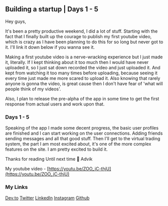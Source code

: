 ## Building a startup | Days 1 - 5

Hey guys,

It's been a pretty productive weekend, I did a lot of stuff.
Starting with the fact that I finally built up the courage to publish my first youtube video, which is crazy as I have been planning to do this for so long but never got to it. I'll link it down below if you wanna see it.

Making a first youtube video is a nerve-wracking experience but I just made it, literally. If I kept thinking about it too much then I would have never uploaded it, so I just sat down recorded the video and just uploaded it. And kept from watching it too many times before uploading, because seeing it every time just made me more scared to upload it. Also knowing that rarely anyone is gonna the video, is great cause then I don't have fear of 'what will people think of my videos'.

Also, I plan to release the pre-alpha of the app in some time to get the first response from actual users and work upon that.

### Days 1 - 5

Speaking of the app I made some decent progress, the basic user profiles are finished and I can start working on the user connections. Adding friends sending messages and all that good stuff. Then I'll get to the virtual trading system, the part I am most excited about, it's one of the more complex features on the site. I am pretty excited to build it.

Thanks for reading
Until next time 👋
Advik

My youtube video - [https://youtu.be/ZOO_jC-thjU](https://youtu.be/ZOO_jC-thjU)

### My Links
[Dev.to](https://dev.to/advikguptadev)
[Twitter](https://twitter.com/Advik_Gupta69)
[LinkedIn](https://www.linkedin.com/in/advik-gupta/)
[Instagram](https://www.instagram.com/advikguptadev/)
[Github](https://github.com/Advik-Gupta)



